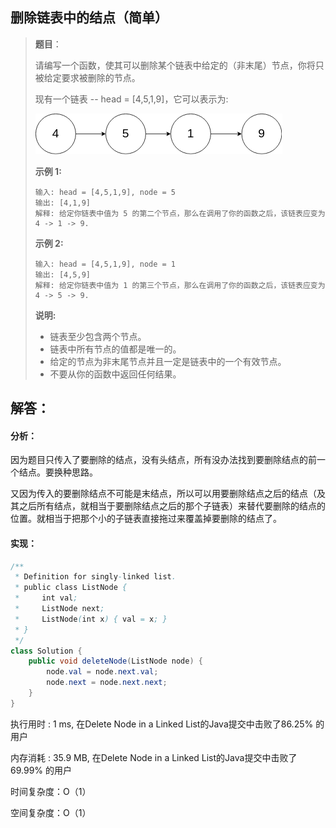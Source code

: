 ## 删除链表中的结点（简单）

> **题目**：
>
> 请编写一个函数，使其可以删除某个链表中给定的（非末尾）节点，你将只被给定要求被删除的节点。
>
> 现有一个链表 -- head = [4,5,1,9]，它可以表示为:
>
> ![img](pics/237_example.png)
>
>  
>
> **示例 1:**
>
> ```
> 输入: head = [4,5,1,9], node = 5
> 输出: [4,1,9]
> 解释: 给定你链表中值为 5 的第二个节点，那么在调用了你的函数之后，该链表应变为 4 -> 1 -> 9.
> ```
>
> **示例 2:**
>
> ```
> 输入: head = [4,5,1,9], node = 1
> 输出: [4,5,9]
> 解释: 给定你链表中值为 1 的第三个节点，那么在调用了你的函数之后，该链表应变为 4 -> 5 -> 9.
> ```
>
>  
>
> **说明:**
>
> - 链表至少包含两个节点。
> - 链表中所有节点的值都是唯一的。
> - 给定的节点为非末尾节点并且一定是链表中的一个有效节点。
> - 不要从你的函数中返回任何结果。

## 解答：

#### 分析：

​	因为题目只传入了要删除的结点，没有头结点，所有没办法找到要删除结点的前一个结点。要换种思路。

​	又因为传入的要删除结点不可能是末结点，所以可以用要删除结点之后的结点（及其之后所有结点，就相当于要删除结点之后的那个子链表）来替代要删除的结点的位置。就相当于把那个小的子链表直接拖过来覆盖掉要删除的结点了。

#### 实现：

```java
/**
 * Definition for singly-linked list.
 * public class ListNode {
 *     int val;
 *     ListNode next;
 *     ListNode(int x) { val = x; }
 * }
 */
class Solution {
    public void deleteNode(ListNode node) {
        node.val = node.next.val;
        node.next = node.next.next;
    }
}
```

执行用时 : 1 ms, 在Delete Node in a Linked List的Java提交中击败了86.25% 的用户

内存消耗 : 35.9 MB, 在Delete Node in a Linked List的Java提交中击败了69.99% 的用户

时间复杂度：O（1）

空间复杂度：O（1）